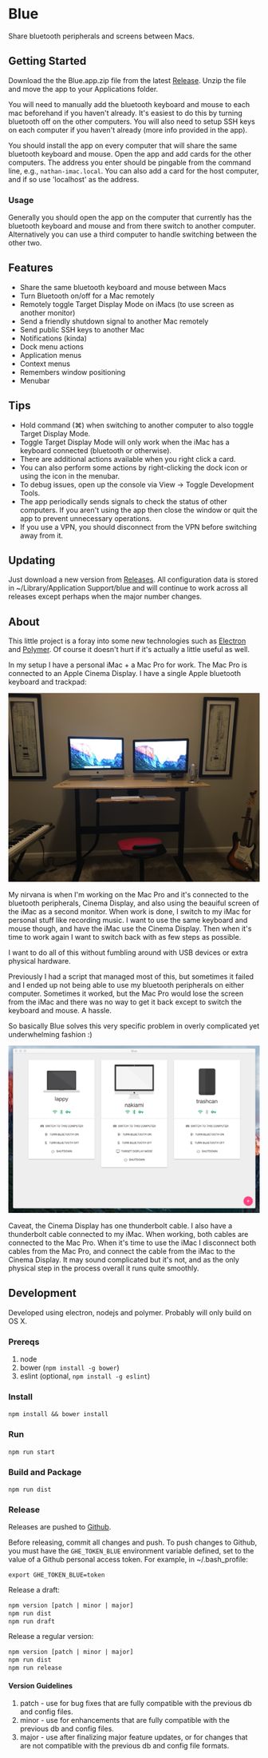 Blue
====

Share bluetooth peripherals and screens between Macs.

Getting Started
---------------

Download the the Blue.app.zip file from the latest [Release](https://git.soma.salesforce.com/nmcwilliams/blue/releases). Unzip the file and move the app to your Applications folder.

You will need to manually add the bluetooth keyboard and mouse to each mac beforehand if you haven't already. It's easiest to do this by turning bluetooth off on the other computers. You will also need to setup SSH keys on each computer if you haven't already (more info provided in the app).

You should install the app on every computer that will share the same bluetooth keyboard and mouse. Open the app and add cards for the other computers. The address you enter should be pingable from the command line, e.g., `nathan-imac.local`. You can also add a card for the host computer, and if so use 'localhost' as the address.

### Usage

Generally you should open the app on the computer that currently has the bluetooth keyboard and mouse and from there switch to another computer. Alternatively you can use a third computer to handle switching between the other two.

Features
--------

- Share the same bluetooth keyboard and mouse between Macs
- Turn Bluetooth on/off for a Mac remotely
- Remotely toggle Target Display Mode on iMacs (to use screen as another monitor)
- Send a friendly shutdown signal to another Mac remotely
- Send public SSH keys to another Mac
- Notifications (kinda)
- Dock menu actions
- Application menus
- Context menus
- Remembers window positioning
- Menubar

Tips
----

- Hold command (⌘) when switching to another computer to also toggle Target Display Mode.
- Toggle Target Display Mode will only work when the iMac has a keyboard connected (bluetooth or otherwise).
- There are additional actions available when you right click a card.
- You can also perform some actions by right-clicking the dock icon or using the icon in the menubar.
- To debug issues, open up the console via View -> Toggle Development Tools.
- The app periodically sends signals to check the status of other computers. If you aren't using the app then close the window or quit the app to prevent unnecessary operations.
- If you use a VPN, you should disconnect from the VPN before switching away from it.

Updating
--------

Just download a new version from [Releases](https://git.soma.salesforce.com/nmcwilliams/blue/releases). All configuration data is stored in ~/Library/Application Support/blue and will continue to work across all releases except perhaps when the major number changes.

About
-----

This little project is a foray into some new technologies such as [Electron](http://electron.atom.io/) and [Polymer](https://www.polymer-project.org). Of course it doesn't hurt if it's actually a little useful as well.

In my setup I have a personal iMac + a Mac Pro for work. The Mac Pro is connected to an Apple Cinema Display. I have a single Apple bluetooth keyboard and trackpad:

![My office](/resources/office.jpg?raw=true "My Setup")

My nirvana is when I'm working on the Mac Pro and it's connected to the bluetooth peripherals, Cinema Display, and also using the beauiful screen of the iMac as a second monitor. When work is done, I switch to my iMac for personal stuff like recording music. I want to use the same keyboard and mouse though, and have the iMac use the Cinema Display. Then when it's time to work again I want to switch back with as few steps as possible.

I want to do all of this without fumbling around with USB devices or extra physical hardware.

Previously I had a script that managed most of this, but sometimes it failed and I ended up not being able to use my bluetooth peripherals on either computer. Sometimes it worked, but the Mac Pro would lose the screen from the iMac and there was no way to get it back except to switch the keyboard and mouse. A hassle.

So basically Blue solves this very specific problem in overly complicated yet underwhelming fashion :)

![Screenshot of the app](/resources/app.png?raw=true "The App")

Caveat, the Cinema Display has one thunderbolt cable. I also have a thunderbolt cable connected to my iMac. When working, both cables are connected to the Mac Pro. When it's time to use the iMac I disconnect both cables from the Mac Pro, and connect the cable from the iMac to the Cinema Display. It may sound complicated but it's not, and as the only physical step in the process overall it runs quite smoothly.  

Development
-----------

Developed using electron, nodejs and polymer. Probably will only build on OS X.

### Prereqs

1. node
2. bower (`npm install -g bower`)
3. eslint (optional, `npm install -g eslint`)

### Install

    npm install && bower install

### Run

    npm run start

### Build and Package

    npm run dist

### Release

Releases are pushed to [Github](https://git.soma.salesforce.com/nmcwilliams/blue/releases).

Before releasing, commit all changes and push. To push changes to Github, you must have the `GHE_TOKEN_BLUE` environment variable defined, set to the value of a Github personal access token. For example, in ~/.bash_profile:

    export GHE_TOKEN_BLUE=token

Release a draft:

    npm version [patch | minor | major]
    npm run dist
    npm run draft

Release a regular version:

    npm version [patch | minor | major]
    npm run dist
    npm run release

#### Version Guidelines

1. patch - use for bug fixes that are fully compatible with the previous db and config files.
2. minor - use for enhancements that are fully compatible with the previous db and config files.
3. major - use after finalizing major feature updates, or for changes that are not compatible with the previous db and config file formats.
